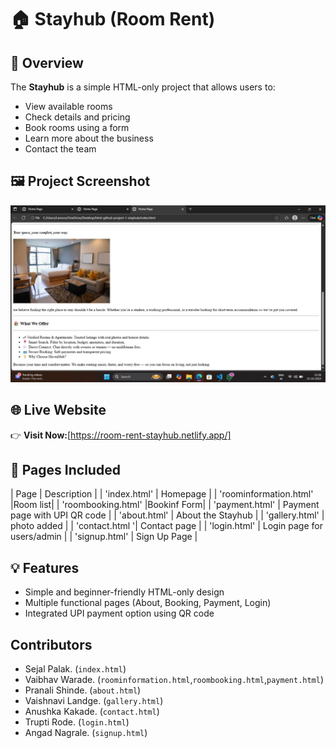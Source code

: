 # 🏠 Stayhub (Room Rent)
## 📘 Overview
The **Stayhub** is a simple HTML-only project that allows users to:
- View available rooms
- Check details and pricing
- Book rooms using a form
- Learn more about the business
- Contact the team
## 🖼️ Project Screenshot
![home-page-screenshot](/images/home-page-screenshot.png)
## 🌐 Live Website
👉 **Visit Now:**[https://room-rent-stayhub.netlify.app/]
## 📄 Pages Included
| Page | Description |
| 'index.html' | Homepage |
| 'roominformation.html' |Room list|
| 'roombooking.html' |Bookinf Form|
| 'payment.html' | Payment page with UPI QR code |
| 'about.html' |  About the Stayhub |
| 'gallery.html' | photo added |
|  'contact.html  '| Contact page |
| 'login.html' | Login page for users/admin |
| 'signup.html' | Sign Up Page |
## 💡 Features
- Simple and beginner-friendly HTML-only design  
- Multiple functional pages (About, Booking, Payment, Login)  
- Integrated UPI payment option using QR code
##  Contributors

- Sejal Palak. (`index.html`)
- Vaibhav Warade. (`roominformation.html`,`roombooking.html`,`payment.html`)
- Pranali Shinde. (`about.html`)
- Vaishnavi Landge. (`gallery.html`)
- Anushka Kakade. (`contact.html`)
- Trupti Rode. (`login.html`)
- Angad Nagrale. (`signup.html`)